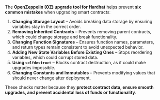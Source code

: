 The **OpenZeppelin (OZ) upgrade tool for Hardhat** helps prevent **six common mistakes** when upgrading smart contracts:  

1. **Changing Storage Layout** – Avoids breaking data storage by ensuring variables stay in the correct order.  
2. **Removing Inherited Contracts** – Prevents removing parent contracts, which could change storage and break functionality.  
3. **Changing Function Signatures** – Ensures function names, parameters, and return types remain consistent to avoid unexpected behavior.  
4. **Adding New State Variables Before Existing Ones** – Stops reordering variables, which could corrupt stored data.  
5. **Using `selfdestruct`** – Blocks contract destruction, as it could make upgrades impossible.  
6. **Changing Constants and Immutables** – Prevents modifying values that should never change after deployment.  

These checks matter because they **protect contract data, ensure smooth upgrades, and prevent accidental loss of funds or functionality**.
